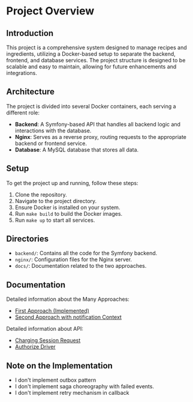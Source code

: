 # Project Overview

## Introduction

This project is a comprehensive system designed to manage recipes and ingredients, utilizing a Docker-based setup to separate the backend, frontend, and database services. The project structure is designed to be scalable and easy to maintain, allowing for future enhancements and integrations.

## Architecture

The project is divided into several Docker containers, each serving a different role:

- **Backend**: A Symfony-based API that handles all backend logic and interactions with the database.
- **Nginx**: Serves as a reverse proxy, routing requests to the appropriate backend or frontend service.
- **Database**: A MySQL database that stores all data.

## Setup

To get the project up and running, follow these steps:

1. Clone the repository.
2. Navigate to the project directory.
3. Ensure Docker is installed on your system.
4. Run `make build` to build the Docker images.
5. Run `make up` to start all services.

## Directories

- `backend/`: Contains all the code for the Symfony backend.
- `nginx/`: Configuration files for the Nginx server.
- `docs/`: Documentation related to the two approaches.

## Documentation

Detailed information about the Many Approaches:
- [First Approach (Implemented) ](docs/FirstApproach.md) 
- [Second Approach with notification Context](docs/SecondApproach.md)

Detailed information about API:
- [Charging Session Request ](apiDocs/ChargingSessionRequestAPI.md)
- [Authorize Driver ](apiDocs/AuthorizeDriverAPI.md)



## Note on the Implementation

- I don't implement outbox pattern
- I don't implement saga choreography with failed events.
- I don't implement retry mechanism in callback



